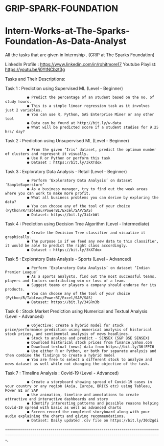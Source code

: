 # GRIP-SPARK-FOUNDATION
# Intern-Works-at-The-Sparks-Foundation-As-Data-Analyst
All the tasks that are given in Internship . (GRIP at The Sparks Foundation) 

LinkedIn Profile : https://www.linkedin.com/in/rohitmore17
Youtube Playlist: https://youtu.be/j0YtNCbzt3g

Tasks and Their Descriptions:

Task 1 :  Prediction using Supervised ML (Level - Beginner)
              
              ● Predict the percentage of an student based on the no. of study hours.
              ● This is a simple linear regression task as it involves just 2 variables.
              ● You can use R, Python, SAS Enterprise Miner or any other tool
              ● Data can be found at http://bit.ly/w-data
              ● What will be predicted score if a student studies for 9.25 hrs/ day? 

Task 2 :  Prediction using Unsupervised ML (Level - Beginner)
              
              ● From the given ‘Iris’ dataset, predict the optimum number of clusters and represent it visually.
              ● Use R or Python or perform this task
              ● Dataset : https://bit.ly/3kXTdox
              
Task 3 :   Exploratory Data Analysis - Retail (Level - Beginner)
              
              ● Perform ‘Exploratory Data Analysis’ on dataset ‘SampleSuperstore’
              ● As a business manager, try to find out the weak areas where you can work to make more profit.
              ● What all business problems you can derive by exploring the data?
              ● You can choose any of the tool of your choice (Python/R/Tableau/PowerBI/Excel/SAP/SAS)
              ● Dataset: https://bit.ly/3i4rbWl

Task 4 :    Prediction using Decision Tree Algorithm (Level - Intermediate)
            
              ● Create the Decision Tree classifier and visualize it graphically.
              ● The purpose is if we feed any new data to this classifier, it would be able to predict the right class accordingly.
              ● Dataset : https://bit.ly/3kXTdox
              
Task 5 :    Exploratory Data Analysis - Sports (Level - Advanced)

              ● Perform ‘Exploratory Data Analysis’ on dataset ‘Indian Premier League’
              ● As a sports analysts, find out the most successful teams, players and factors contributing win or loss of a team.
              ● Suggest teams or players a company should endorse for its products.
              ● You can choose any of the tool of your choice (Python/R/Tableau/PowerBI/Excel/SAP/SAS)
              ● Dataset: https://bit.ly/34SRn3b
              
Task 6 :    Stock Market Prediction using Numerical and Textual Analysis (Level - Advanced)

              ● Objective: Create a hybrid model for stock price/performance prediction using numerical analysis of historical stock prices, and sentimental analysis of news headlines.
              ● Stock to analyze and predict - SENSEX (S&P BSE SENSEX)
              ● Download historical stock prices from finance.yahoo.com
              ● Download textual (news) data from https://bit.ly/36fFPI6
              ● Use either R or Python, or both for separate analysis and then combine the findings to create a hybrid model
              ● You are free to select a different stock to analyze and news dataset as well while not changing the objective of the task.
              
Task 7 :    Timeline Analysis : Covid-19 (Level - Advanced)

              ● Create a storyboard showing spread of Covid-19 cases in your country or any region (Asia, Europe, BRICS etc) using Tableau, Power BI or SAP
              ● Use animation, timeline and annotations to create attractive and interactive dashboards and story
              ● Identify interesting patterns and possible reasons helping Covid-19 spread with basic as well as advanced charts
              ● Screen-record the completed storyboard along with your audio explaining the charts and giving recommendations.
              ● Dataset: Daily updated .csv file on https://bit.ly/30d2gdi
              
-------------------------------------------------------------------------------------------------------------------------------------------------------------.
